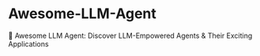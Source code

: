 # Awesome-LLM-Agent
🚀 Awesome LLM Agent: Discover LLM-Empowered Agents &amp; Their Exciting Applications
